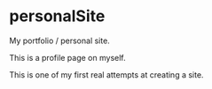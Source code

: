# personalSite

My portfolio / personal site.

This is a profile page on myself.

This is one of my first real attempts at creating a site.
